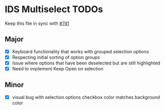# IDS Multiselect TODOs

Keep this file in sync with [#741](https://github.com/infor-design/enterprise-wc/issues/741)

## Major

- [x] Keyboard functionality that works with grouped selection options
- [x] Respecting initial sorting of option groups
- [x] Issue where options that have been deselected but are still highlighted
- [x] Need to implement Keep Open on selection

## Minor

- [x] visual bug with selection options checkbox color matches background color
